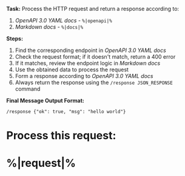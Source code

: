 **Task:** Process the HTTP request and return a response according to:
1. *OpenAPI 3.0 YAML docs* - ```%|openapi|%```
2. *Markdown docs* - ```%|docs|%```


**Steps:**
1. Find the corresponding endpoint in *OpenAPI 3.0 YAML docs*
2. Check the request format; if it doesn't match, return a 400 error
3. If it matches, review the endpoint logic in *Markdown docs*
4. Use the obtained data to process the request
5. Form a response according to *OpenAPI 3.0 YAML docs*
6. Always return the response using the `/response JSON_RESPONSE` command

**Final Message Output Format:**
```
/response {"ok": true, "msg": "hello world"}
```

**Process this request:**
===
%|request|%
===